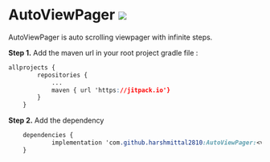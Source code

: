 # AutoViewPager [![](https://jitpack.io/v/harshmittal2810/AutoViewPager.svg)](https://jitpack.io/#harshmittal2810/AutoViewPager)


AutoViewPager is auto scrolling viewpager with infinite steps.

**Step 1.** Add the maven url in your root project gradle file :

```css
allprojects {
		repositories {
			...
			maven { url 'https://jitpack.io'}
		}
	}
```


**Step 2.** Add the dependency

```css
	dependencies {
	        implementation 'com.github.harshmittal2810:AutoViewPager:<version-name>'
	}
```

